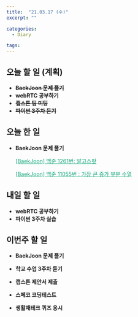 ```yaml
---
title:  "21.03.17 (수)"
excerpt: ""

categories:
  - Diary

tags:
---
```


## 오늘 할 일 (계획)

- **~~BaekJoon 문제 풀기~~**
- **webRTC 공부하기**
- ~~**캡스톤 팀 미팅**~~
- **~~파이썬 3주차 듣기~~**


## 오늘 한 일

- **BaekJoon 문제 풀기**

  <a href="https://nam-ki-bok.github.io/baekjoon/Baek_1261/" style="color:#0FA678" target="_blank">[BaekJoon] 백준 1261번: 알고스팟</a>
  
  <a href="https://nam-ki-bok.github.io/baekjoon/Baek_11055/" style="color:#0FA678" target="_blank">[BaekJoon] 백준 11055번 : 가장 큰 증가 부분 수열</a>

##  내일 할 일

- **webRTC 공부하기**
- **파이썬 3주차 실습**

## 이번주 할 일

- **BaekJoon 문제 풀기**

- **학교 수업 3주차 듣기**

- **캡스톤 제안서 제출**

- **스페코 코딩테스트**

- **생활재테크 퀴즈 응시**

  

<br>